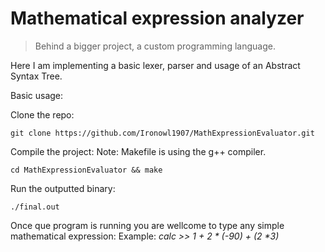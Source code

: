# Mathematical expression analyzer
> Behind a bigger project, a custom programming language.

Here I am implementing a basic lexer, parser and usage of an Abstract Syntax Tree.


Basic usage:

Clone the repo:
```
git clone https://github.com/Ironowl1907/MathExpressionEvaluator.git
```
Compile the project:
Note: Makefile is using the g++ compiler.
```
cd MathExpressionEvaluator && make
```
Run the outputted binary:
```
./final.out
```

Once que program is running you are wellcome to type any simple mathematical expression:
Example: 
_calc >> 1 + 2 * (-90)  + (2 *3)_
